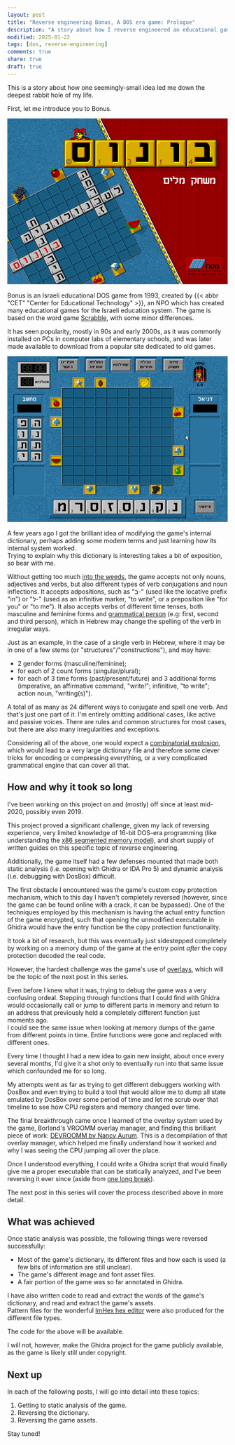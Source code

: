 ```yaml
---
layout: post
title: "Reverse engineering Bonus, A DOS era game: Prologue"
description: "A story about how I reverse engineered an educational game from 1993"
modified: 2025-01-22
tags: [dos, reverse-engineering]
comments: true
share: true
draft: true
---
```


This is a story about how one seemingly-small idea led me down the deepest rabbit hole of my life.

First, let me introduce you to Bonus.

![Bonus title screen](bonus.png)

Bonus is an Israeli educational DOS game from 1993, created by {{< abbr "CET" "Center for Educational Technology" >}}, an NPO which has created many educational games for the Israeli education system.
The game is based on the word game [Scrabble](https://en.wikipedia.org/wiki/Scrabble), with some minor differences.

It has seen popularity, mostly in 90s and early 2000s, as it was commonly installed on PCs in computer labs of elementary schools, and was later made available to download from a popular site dedicated to old games.

![Bonus game board](bonus-in-game.png)

A few years ago I got the brilliant idea of modifying the game's internal dictionary, perhaps adding some modern terms and just learning how its internal system worked.  
Trying to explain why this dictionary is interesting takes a bit of exposition, so bear with me.

Without getting too much [into the weeds](https://en.wikipedia.org/wiki/Modern_Hebrew_grammar), the game accepts not only nouns, adjectives and verbs, but also different types of verb conjugations and noun inflections.
It accepts adpositions, such as "ב-" (used like the locative prefix "in") or "ל-" (used as an infinitive marker, "to write", or a preposition like "for you" or "to me").
It also accepts verbs of different time tenses, both masculine and feminine forms and [grammatical person](https://en.wikipedia.org/wiki/Grammatical_person) (e.g: first, second and third person), which in Hebrew may change the spelling of the verb in irregular ways.

Just as an example, in the case of a single verb in Hebrew, where it may be in one of a few stems (or "structures"/"constructions"), and may have:
- 2 gender forms (masculine/feminine);
- for each of 2 count forms (singular/plural);
- for each of 3 time forms (past/present/future) and 3 additional forms (imperative, an affirmative command, "write!"; infinitive, "to write"; action noun, "writing(s)").

A total of as many as 24 different ways to conjugate and spell one verb. And that's just one part of it. I'm entirely omitting additional cases, like active and passive voices.
There are rules and common structures for most cases, but there are also many irregularities and exceptions.

Considering all of the above, one would expect a [combinatorial explosion](https://en.wikipedia.org/wiki/Combinatorial_explosion), which would lead to a very large dictionary file and therefore some clever
tricks for encoding or compressing everything, or a very complicated grammatical engine that can cover all that.

## How and why it took so long

I've been working on this project on and (mostly) off since at least mid-2020, possibly even 2019.

This project proved a significant challenge, given my lack of reversing experience, very limited knowledge of 16-bit DOS-era programming (like understanding the [x86 segmented memory model](https://en.wikipedia.org/wiki/X86_memory_segmentation)), and short supply of written guides on this specific topic of reverse engineering.

Additionally, the game itself had a few defenses mounted that made both static analysis (i.e. opening with Ghidra or IDA Pro 5) and dynamic analysis (i.e. debugging with DosBox) difficult.

The first obstacle I encountered was the game's custom copy protection mechanism, which to this day I haven't completely reversed (however, since the game can be found online with a crack, it can be bypassed). 
One of the techniques employed by this mechanism is having the actual entry function of the game encrypted, such that opening the unmodified executable in Ghidra would have the entry function be the copy protection functionality.

It took a bit of research, but this was eventually just sidestepped completely by working on a memory dump of the game at the entry point _after_ the copy protection decoded the real code.

However, the hardest challenge was the game's use of [overlays](https://en.wikipedia.org/wiki/Overlay_(programming)), which will be the topic of the next post in this series.

Even before I knew what it was, trying to debug the game was a very confusing ordeal. Stepping through functions that I could find with Ghidra would occasionally call or jump to different parts in memory and return to an address that
previously held a completely different function just moments ago.  
I could see the same issue when looking at memory dumps of the game from different points in time. Entire functions were gone and replaced with different ones.

Every time I thought I had a new idea to gain new insight, about once every several months, I'd give it a shot only to eventually run into that same issue which confounded me for so long.

My attempts went as far as trying to get different debuggers working with DosBox and even trying to build a tool that would allow me to dump all state emulated by DosBox over some period of time and let me scrub over that timeline to 
see how CPU registers and memory changed over time.

The final breakthrough came once I learned of the overlay system used by the game, Borland's VROOMM overlay manager, and finding this brilliant piece of work: [DEVROOMM by Nancy Aurum](https://github.com/NancyAurum/devroomm). 
This is a decompilation of that overlay manager, which helped me finally understand how it worked and why I was seeing the CPU jumping all over the place.

Once I understood everything, I could write a Ghidra script that would finally give me a proper executable that can be statically analyzed, and I've been reversing it ever since (aside from [one long break](https://factorio.com/space-age/content)).

The next post in this series will cover the process described above in more detail.

## What was achieved

Once static analysis was possible, the following things were reversed successfully:

- Most of the game's dictionary, its different files and how each is used (a few bits of information are still unclear).
- The game's different image and font asset files.
- A fair portion of the game was so far annotated in Ghidra.

I have also written code to read and extract the words of the game's dictionary, and read and extract the game's assets.  
Pattern files for the wonderful [ImHex hex editor](https://github.com/WerWolv/ImHex) were also produced for the different file types.

The code for the above will be available.

I will not, however, make the Ghidra project for the game publicly available, as the game is likely still under copyright.

## Next up

In each of the following posts, I will go into detail into these topics:

1. Getting to static analysis of the game.
1. Reversing the dictionary.
1. Reversing the game assets.

Stay tuned!
